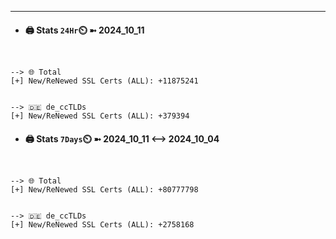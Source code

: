 

---
- #### 🖨️ **Stats** `24Hr`⏲️ ➼ 2024_10_11
```console


--> 🌐 Total
[+] New/ReNewed SSL Certs (ALL): +11875241


--> 🇩🇪 de_ccTLDs
[+] New/ReNewed SSL Certs (ALL): +379394

```

- #### 🖨️ **Stats** `7Days`⏲️ ➼ 2024_10_11 <--> 2024_10_04
```console


--> 🌐 Total
[+] New/ReNewed SSL Certs (ALL): +80777798


--> 🇩🇪 de_ccTLDs
[+] New/ReNewed SSL Certs (ALL): +2758168

```

